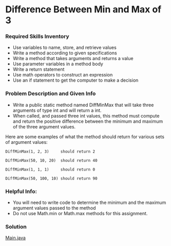 # Difference Between Min and Max of 3

### Required Skills Inventory

* Use variables to name, store, and retrieve values
* Write a method according to given specifications
* Write a method that takes arguments and returns a value
* Use parameter variables in a method body
* Write a return statement
* Use math operators to construct an expression
* Use an if statement to get the computer to make a decision

### Problem Description and Given Info

* Write a public static method named DiffMinMax that will take three arguments of type int and will return a int. 
* When called, and passed three int values, this method must compute and return the positive difference between the minimum and maximum of the three argument values.

Here are some examples of what the method should return for various sets of argument values:

    DiffMinMax(1, 2, 3)     should return 2

    DiffMinMax(50, 10, 20)  should return 40

    DiffMinMax(1, 1, 1)     should return 0

    DiffMinMax(50, 100, 10) should return 90

### Helpful Info:

* You will need to write code to determine the minimum and the maximum argument values passed to the method
* Do not use Math.min or Math.max methods for this assignment.

### Solution 

[Main.java](https://github.com/Mun-Min/Java_OOP/blob/main/Projects_01/Diff_Between_Min_and_Max/Main.java)

